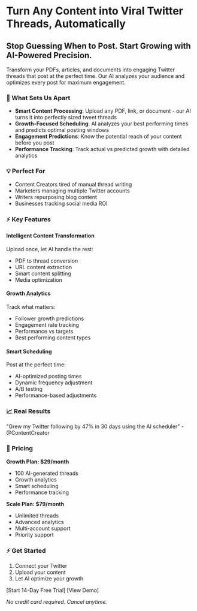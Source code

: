 # Turn Any Content into Viral Twitter Threads, Automatically

## Stop Guessing When to Post. Start Growing with AI-Powered Precision.

Transform your PDFs, articles, and documents into engaging Twitter threads that post at the perfect time. Our AI analyzes your audience and optimizes every post for maximum engagement.

### 🚀 What Sets Us Apart

- **Smart Content Processing**: Upload any PDF, link, or document - our AI turns it into perfectly sized tweet threads
- **Growth-Focused Scheduling**: AI analyzes your best performing times and predicts optimal posting windows
- **Engagement Predictions**: Know the potential reach of your content before you post
- **Performance Tracking**: Track actual vs predicted growth with detailed analytics

### 💡 Perfect For

- Content Creators tired of manual thread writing
- Marketers managing multiple Twitter accounts
- Writers repurposing blog content
- Businesses tracking social media ROI

### ⚡️ Key Features

#### Intelligent Content Transformation
Upload once, let AI handle the rest:
- PDF to thread conversion
- URL content extraction
- Smart content splitting
- Media optimization

#### Growth Analytics
Track what matters:
- Follower growth predictions
- Engagement rate tracking
- Performance vs targets
- Best performing content types

#### Smart Scheduling
Post at the perfect time:
- AI-optimized posting times
- Dynamic frequency adjustment
- A/B testing
- Performance-based adjustments

### 📈 Real Results

"Grew my Twitter following by 47% in 30 days using the AI scheduler" - @ContentCreator

### 🎯 Pricing

**Growth Plan: $29/month**
- 100 AI-generated threads
- Growth analytics
- Smart scheduling
- Performance tracking

**Scale Plan: $79/month**
- Unlimited threads
- Advanced analytics
- Multi-account support
- Priority support

### ⚡️ Get Started

1. Connect your Twitter
2. Upload your content
3. Let AI optimize your growth

[Start 14-Day Free Trial] [View Demo]

*No credit card required. Cancel anytime.*